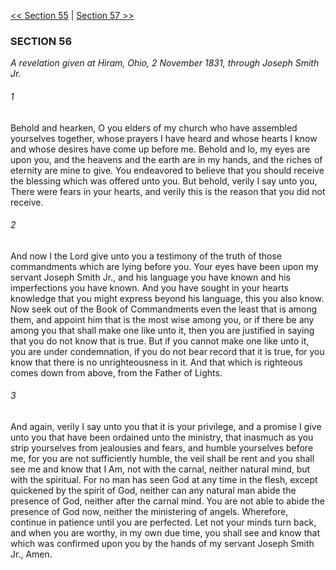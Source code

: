 [<< Section 55](Section%2055.md)  |  [Section 57 >>](Section%2057.md)

### SECTION 56

*A revelation given at Hiram, Ohio, 2 November 1831, through Joseph Smith Jr.*

###### 1
Behold and hearken, O you elders of my church who have assembled yourselves together, whose prayers I have heard and whose hearts I know and whose desires have come up before me. Behold and lo, my eyes are upon you, and the heavens and the earth are in my hands, and the riches of eternity are mine to give. You endeavored to believe that you should receive the blessing which was offered unto you. But behold, verily I say unto you, There were fears in your hearts, and verily this is the reason that you did not receive.

###### 2
And now I the Lord give unto you a testimony of the truth of those commandments which are lying before you. Your eyes have been upon my servant Joseph Smith Jr., and his language you have known and his imperfections you have known. And you have sought in your hearts knowledge that you might express beyond his language, this you also know. Now seek out of the Book of Commandments even the least that is among them, and appoint him that is the most wise among you, or if there be any among you that shall make one like unto it, then you are justified in saying that you do not know that is true. But if you cannot make one like unto it, you are under condemnation, if you do not bear record that it is true, for you know that there is no unrighteousness in it. And that which is righteous comes down from above, from the Father of Lights.

###### 3
And again, verily I say unto you that it is your privilege, and a promise I give unto you that have been ordained unto the ministry, that inasmuch as you strip yourselves from jealousies and fears, and humble yourselves before me, for you are not sufficiently humble, the veil shall be rent and you shall see me and know that I Am, not with the carnal, neither natural mind, but with the spiritual. For no man has seen God at any time in the flesh, except quickened by the spirit of God, neither can any natural man abide the presence of God, neither after the carnal mind. You are not able to abide the presence of God now, neither the ministering of angels. Wherefore, continue in patience until you are perfected. Let not your minds turn back, and when you are worthy, in my own due time, you shall see and know that which was confirmed upon you by the hands of my servant Joseph Smith Jr., Amen.